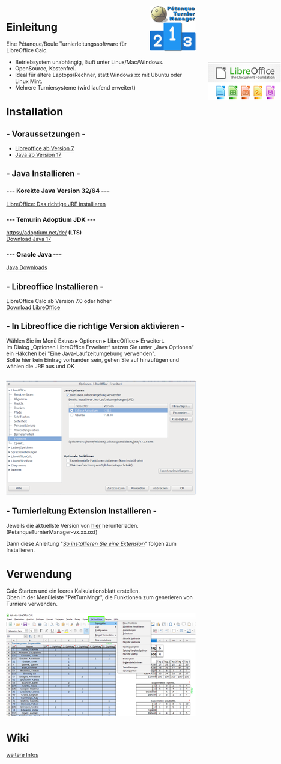 <img align="right" src="https://github.com/michaelmassee/Petanque-Turnier-Manager/raw/master/doku/images/petanqueturniermanager-logo-256px.png" alt="Logo" height="120">

# Einleitung
Eine Pétanque/Boule Turnierleitungssoftware für LibreOffice Calc.<br>
* Betriebsystem unabhängig, läuft unter Linux/Mac/Windows.
* OpenSource, Kostenfrei.
* Ideal für ältere Laptops/Rechner, statt Windows xx mit Ubuntu oder Linux Mint.
* Mehrere Turniersysteme (wird laufend erweitert)

# Installation

## - Voraussetzungen -

<img style="position:absolute;right: 1px;top: 200px;height: 100px;"
    align="right"
    height="100px"
    src="https://github.com/michaelmassee/Petanque-Turnier-Manager/raw/master/doku/images/libreoffice-logo.png" alt="Logo">


* [Libreoffice ab Version 7](https://de.libreoffice.org/get-help/system-requirements/)
* [Java ab Version 17](https://www.java.com/de/download/help/sysreq.xml)


## - Java Installieren -

### --- Korekte Java Version 32/64 ---
[LibreOffice: Das richtige JRE installieren](https://wiki.documentfoundation.org/DE/Das_richtige_JRE_installieren)<br>

### --- Temurin Adoptium JDK ---
https://adoptium.net/de/ **(LTS)**<br>
[Download Java 17](https://adoptium.net/de/)<br>

### --- Oracle Java ---
[Java Downloads](https://www.oracle.com/de/java/technologies/downloads/)<br>


## - Libreoffice Installieren -

LibreOffice Calc ab Version 7.0 oder höher<br>
[Download LibreOffice](https://de.libreoffice.org/download/download/)<br>


## - In Libreoffice die richtige Version aktivieren -

Wählen Sie im Menü Extras ▸ Optionen ▸ LibreOffice ▸ Erweitert.<br>
Im Dialog „Optionen LibreOffice Erweitert“ setzen Sie unter „Java Optionen“ ein Häkchen bei "Eine Java-Laufzeitumgebung verwenden".<br>
Sollte hier kein Eintrag vorhanden sein, gehen Sie auf hinzufügen und wählen die JRE aus und OK<br>
<br>

![Setting Java Version](https://github.com/michaelmassee/Petanque-Turnier-Manager/raw/master/doku/images/java_version_in_settings.png)


## - Turnierleitung Extension Installieren -

Jeweils die aktuellste Version von [hier](https://github.com/michaelmassee/Petanque-Turnier-Manager/releases)
herunterladen. (PetanqueTurnierManager-vx.xx.oxt)<br>

Dann diese Anleitung "*[So installieren Sie eine Extension](https://help.libreoffice.org/Common/Extension_Manager/de#So_installieren_Sie_eine_Extension)*" folgen zum Installieren.

# Verwendung

Calc Starten und ein leeres Kalkulationsblatt erstellen.<br>
Oben in der Menüleiste "PétTurnMngr", die Funktionen zum generieren von Turniere verwenden.<br><br>
![menue](https://github.com/michaelmassee/Petanque-Turnier-Manager/raw/master/doku/images/menu_windows_2_v20.1.png)

# Wiki
[weitere Infos](https://github.com/michaelmassee/Petanque-Turnier-Manager/wiki)
